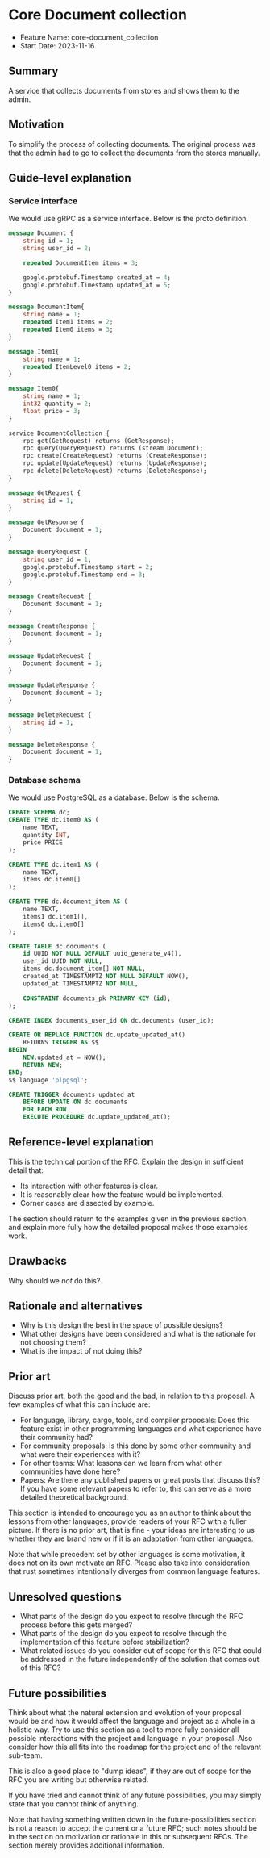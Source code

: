# Core Document collection

- Feature Name: core-document_collection
- Start Date: 2023-11-16

## Summary

A service that collects documents from stores and shows them to the admin.

## Motivation

To simplify the process of collecting documents.
The original process was that the admin had to go to collect the documents from the stores manually.

## Guide-level explanation

### Service interface

We would use gRPC as a service interface. Below is the proto definition.

```proto
message Document {
    string id = 1;
    string user_id = 2;

    repeated DocumentItem items = 3;

    google.protobuf.Timestamp created_at = 4;
    google.protobuf.Timestamp updated_at = 5;
}

message DocumentItem{
    string name = 1;
    repeated Item1 items = 2;
    repeated Item0 items = 3;
}

message Item1{
    string name = 1;
    repeated ItemLevel0 items = 2;
}

message Item0{
    string name = 1;
    int32 quantity = 2;
    float price = 3;
}

service DocumentCollection {
    rpc get(GetRequest) returns (GetResponse);
    rpc query(QueryRequest) returns (stream Document);
    rpc create(CreateRequest) returns (CreateResponse);
    rpc update(UpdateRequest) returns (UpdateResponse);
    rpc delete(DeleteRequest) returns (DeleteResponse);
}

message GetRequest {
    string id = 1;
}

message GetResponse {
    Document document = 1;
}

message QueryRequest {
    string user_id = 1;
    google.protobuf.Timestamp start = 2;
    google.protobuf.Timestamp end = 3;
}

message CreateRequest {
    Document document = 1;
}

message CreateResponse {
    Document document = 1;
}

message UpdateRequest {
    Document document = 1;
}

message UpdateResponse {
    Document document = 1;
}

message DeleteRequest {
    string id = 1;
}

message DeleteResponse {
    Document document = 1;
}
```

### Database schema

We would use PostgreSQL as a database. Below is the schema.

```sql
CREATE SCHEMA dc;
CREATE TYPE dc.item0 AS (
    name TEXT,
    quantity INT,
    price PRICE
);

CREATE TYPE dc.item1 AS (
    name TEXT,
    items dc.item0[]
);

CREATE TYPE dc.document_item AS (
    name TEXT,
    items1 dc.item1[],
    items0 dc.item0[]
);

CREATE TABLE dc.documents (
    id UUID NOT NULL DEFAULT uuid_generate_v4(),
    user_id UUID NOT NULL,
    items dc.document_item[] NOT NULL,
    created_at TIMESTAMPTZ NOT NULL DEFAULT NOW(),
    updated_at TIMESTAMPTZ NOT NULL,

    CONSTRAINT documents_pk PRIMARY KEY (id),
);

CREATE INDEX documents_user_id ON dc.documents (user_id);

CREATE OR REPLACE FUNCTION dc.update_updated_at()
    RETURNS TRIGGER AS $$
BEGIN
    NEW.updated_at = NOW();
    RETURN NEW;
END;
$$ language 'plpgsql';

CREATE TRIGGER documents_updated_at
    BEFORE UPDATE ON dc.documents
    FOR EACH ROW
    EXECUTE PROCEDURE dc.update_updated_at();
```

## Reference-level explanation

This is the technical portion of the RFC. Explain the design in sufficient detail that:

- Its interaction with other features is clear.
- It is reasonably clear how the feature would be implemented.
- Corner cases are dissected by example.

The section should return to the examples given in the previous section, and explain more fully how the detailed proposal makes those examples work.

## Drawbacks

Why should we *not* do this?

## Rationale and alternatives

- Why is this design the best in the space of possible designs?
- What other designs have been considered and what is the rationale for not choosing them?
- What is the impact of not doing this?

## Prior art

Discuss prior art, both the good and the bad, in relation to this proposal.
A few examples of what this can include are:

- For language, library, cargo, tools, and compiler proposals: Does this feature exist in other programming languages and what experience have their community had?
- For community proposals: Is this done by some other community and what were their experiences with it?
- For other teams: What lessons can we learn from what other communities have done here?
- Papers: Are there any published papers or great posts that discuss this? If you have some relevant papers to refer to, this can serve as a more detailed theoretical background.

This section is intended to encourage you as an author to think about the lessons from other languages, provide readers of your RFC with a fuller picture.
If there is no prior art, that is fine - your ideas are interesting to us whether they are brand new or if it is an adaptation from other languages.

Note that while precedent set by other languages is some motivation, it does not on its own motivate an RFC.
Please also take into consideration that rust sometimes intentionally diverges from common language features.

## Unresolved questions

- What parts of the design do you expect to resolve through the RFC process before this gets merged?
- What parts of the design do you expect to resolve through the implementation of this feature before stabilization?
- What related issues do you consider out of scope for this RFC that could be addressed in the future independently of the solution that comes out of this RFC?

## Future possibilities

Think about what the natural extension and evolution of your proposal would
be and how it would affect the language and project as a whole in a holistic
way. Try to use this section as a tool to more fully consider all possible
interactions with the project and language in your proposal.
Also consider how this all fits into the roadmap for the project
and of the relevant sub-team.

This is also a good place to "dump ideas", if they are out of scope for the
RFC you are writing but otherwise related.

If you have tried and cannot think of any future possibilities,
you may simply state that you cannot think of anything.

Note that having something written down in the future-possibilities section
is not a reason to accept the current or a future RFC; such notes should be
in the section on motivation or rationale in this or subsequent RFCs.
The section merely provides additional information.
